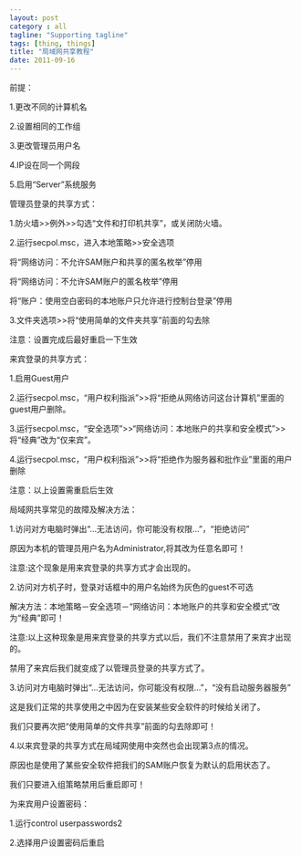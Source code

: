 ```yaml
---
layout: post
category : all
tagline: "Supporting tagline"
tags: [thing, things]
title: "局域网共享教程"
date: 2011-09-16
---
```

前提：    
    
1.更改不同的计算机名    
    
2.设置相同的工作组    
    
3.更改管理员用户名    
    
4.IP设在同一个网段    
    
5.启用“Server”系统服务    
    
    
    
管理员登录的共享方式：    
    
1.防火墙&gt;&gt;例外&gt;&gt;勾选“文件和打印机共享”，或关闭防火墙。    
    
2.运行secpol.msc，进入本地策略&gt;&gt;安全选项    
将“网络访问：不允许SAM账户和共享的匿名枚举”停用    
将“网络访问：不允许SAM账户的匿名枚举”停用    
将“账户：使用空白密码的本地账户只允许进行控制台登录”停用    
    
3.文件夹选项&gt;&gt;将“使用简单的文件夹共享”前面的勾去除    
    
注意：设置完成后最好重启一下生效    
    
    
    
来宾登录的共享方式：    
    
1.启用Guest用户    
    
2.运行secpol.msc，“用户权利指派”&gt;&gt;将“拒绝从网络访问这台计算机”里面的guest用户删除。    
    
3.运行secpol.msc，“安全选项”&gt;&gt;“网络访问：本地账户的共享和安全模式”&gt;&gt;将“经典”改为“仅来宾”。    
    
4.运行secpol.msc，“用户权利指派”&gt;&gt;将“拒绝作为服务器和批作业”里面的用户删除    
    
注意：以上设置需重启后生效    
    
    
    
局域网共享常见的故障及解决方法：    
    
1.访问对方电脑时弹出“…无法访问，你可能没有权限…”，“拒绝访问”    
    
原因为本机的管理员用户名为Administrator,将其改为任意名即可！    
注意:这个现象是用来宾登录的共享方式才会出现的。    
    
2.访问对方机子时，登录对话框中的用户名始终为灰色的guest不可选    
    
解决方法：本地策略－安全选项－“网络访问：本地账户的共享和安全模式”改为“经典”即可！    
注意:以上这种现象是用来宾登录的共享方式以后，我们不注意禁用了来宾才出现的。    
禁用了来宾后我们就变成了以管理员登录的共享方式了。    
    
3.访问对方电脑时弹出“…无法访问，你可能没有权限…”，“没有启动服务器服务”    
    
这是我们正常的共享使用之中因为在安装某些安全软件的时候给关闭了。    
我们只要再次把“使用简单的文件共享”前面的勾去除即可！    
    
4.以来宾登录的共享方式在局域网使用中突然也会出现第3点的情况。    
    
原因也是使用了某些安全软件把我们的SAM账户恢复为默认的启用状态了。    
我们只要进入组策略禁用后重启即可！    
    
    
    
为来宾用户设置密码：    
    
1.运行control userpasswords2    
    
2.选择用户设置密码后重启    
    
